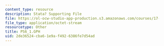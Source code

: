 ```yaml
---
content_type: resource
description: Stata? Supporting File
file: https://ol-ocw-studio-app-production.s3.amazonaws.com/courses/17-872-quantitative-research-in-political-science-and-public-policy-spring-2004/2de36524cba61e9af4926386fe7d54ad_PS6_1.GPH
file_type: application/octet-stream
resourcetype: Other
title: PS6_1.GPH
uid: 2de36524-cba6-1e9a-f492-6386fe7d54ad
---
```


